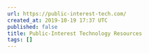 ```yaml
---
url: https://public-interest-tech.com/
created_at: 2019-10-19 17:37 UTC
published: false
title: Public-Interest Technology Resources
tags: []
---
```



